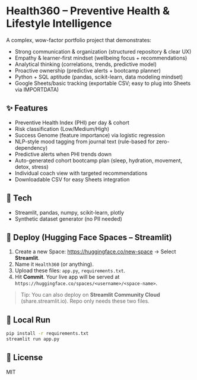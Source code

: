 
# Health360 – Preventive Health & Lifestyle Intelligence

A complex, wow-factor portfolio project that demonstrates:
- Strong communication & organization (structured repository & clear UX)
- Empathy & learner-first mindset (wellbeing focus + recommendations)
- Analytical thinking (correlations, trends, predictive model)
- Proactive ownership (predictive alerts + bootcamp planner)
- Python + SQL aptitude (pandas, scikit-learn, data modeling mindset)
- Google Sheets/basic tracking (exportable CSV; easy to plug into Sheets via IMPORTDATA)

## ✨ Features
- Preventive Health Index (PHI) per day & cohort
- Risk classification (Low/Medium/High)
- Success Genome (feature importance) via logistic regression
- NLP-style mood tagging from journal text (rule-based for zero-dependency)
- Predictive alerts when PHI trends down
- Auto-generated cohort bootcamp plan (sleep, hydration, movement, detox, stress)
- Individual coach view with targeted recommendations
- Downloadable CSV for easy Sheets integration

## 🧱 Tech
- Streamlit, pandas, numpy, scikit-learn, plotly
- Synthetic dataset generator (no PII needed)

## 🚀 Deploy (Hugging Face Spaces – Streamlit)
1. Create a new Space: https://huggingface.co/new-space -> Select **Streamlit**.
2. Name it `Health360` (or anything).
3. Upload these files: `app.py`, `requirements.txt`.
4. Hit **Commit**. Your live app will be served at `https://huggingface.co/spaces/<username>/<space-name>`.

> Tip: You can also deploy on **Streamlit Community Cloud** (share.streamlit.io). Repo only needs these two files.

## 🧪 Local Run
```bash
pip install -r requirements.txt
streamlit run app.py
```

## 📝 License
MIT
